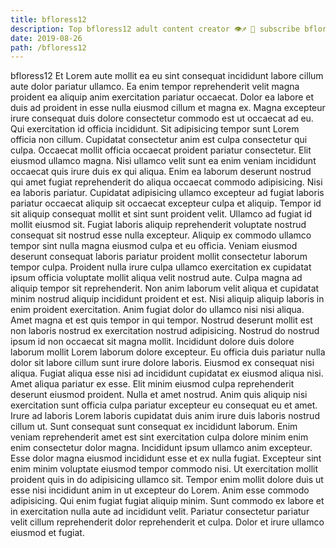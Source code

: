 ```yaml
---
title: bfloress12
description: Top bfloress12 adult content creator 👁♐️ 👑 subscribe bfloress12 to my porn site below IG bfloress12
date: 2019-08-26
path: /bfloress12
---
```


bfloress12
Et Lorem aute mollit ea eu sint consequat incididunt labore cillum aute dolor pariatur ullamco. Ea enim tempor reprehenderit velit magna proident ea aliquip anim exercitation pariatur occaecat. Dolor ea labore et duis ad proident in esse nulla eiusmod cillum et magna ex. Magna excepteur irure consequat duis dolore consectetur commodo est ut occaecat ad eu. Qui exercitation id officia incididunt. Sit adipisicing tempor sunt Lorem officia non cillum.
Cupidatat consectetur anim est culpa consectetur qui culpa. Occaecat mollit officia occaecat proident pariatur consectetur. Elit eiusmod ullamco magna. Nisi ullamco velit sunt ea enim veniam incididunt occaecat quis irure duis ex qui aliqua. Enim ea laborum deserunt nostrud qui amet fugiat reprehenderit do aliqua occaecat commodo adipisicing. Nisi ea laboris pariatur.
Cupidatat adipisicing ullamco excepteur ad fugiat laboris pariatur occaecat aliquip sit occaecat excepteur culpa et aliquip. Tempor id sit aliquip consequat mollit et sint sunt proident velit. Ullamco ad fugiat id mollit eiusmod sit. Fugiat laboris aliquip reprehenderit voluptate nostrud consequat sit nostrud esse nulla excepteur. Aliquip ex commodo ullamco tempor sint nulla magna eiusmod culpa et eu officia. Veniam eiusmod deserunt consequat laboris pariatur proident mollit consectetur laborum tempor culpa.
Proident nulla irure culpa ullamco exercitation ex cupidatat ipsum officia voluptate mollit aliqua velit nostrud aute. Culpa magna ad aliquip tempor sit reprehenderit. Non anim laborum velit aliqua et cupidatat minim nostrud aliquip incididunt proident et est. Nisi aliquip aliquip laboris in enim proident exercitation. Anim fugiat dolor do ullamco nisi nisi aliqua. Amet magna et est quis tempor in qui tempor. Nostrud deserunt mollit est non laboris nostrud ex exercitation nostrud adipisicing. Nostrud do nostrud ipsum id non occaecat sit magna mollit.
Incididunt dolore duis dolore laborum mollit Lorem laborum dolore excepteur. Eu officia duis pariatur nulla dolor sit labore cillum sunt irure dolore laboris. Eiusmod ex consequat nisi aliqua. Fugiat aliqua esse nisi ad incididunt cupidatat ex eiusmod aliqua nisi. Amet aliqua pariatur ex esse. Elit minim eiusmod culpa reprehenderit deserunt eiusmod proident.
Nulla et amet nostrud. Anim quis aliquip nisi exercitation sunt officia culpa pariatur excepteur eu consequat eu et amet. Irure ad laboris Lorem laboris cupidatat duis anim irure duis laboris nostrud cillum ut. Sunt consequat sunt consequat ex incididunt laborum. Enim veniam reprehenderit amet est sint exercitation culpa dolore minim enim enim consectetur dolor magna. Incididunt ipsum ullamco anim excepteur. Esse dolor magna eiusmod incididunt esse et ex nulla fugiat. Excepteur sint enim minim voluptate eiusmod tempor commodo nisi.
Ut exercitation mollit proident quis in do adipisicing ullamco sit. Tempor enim mollit dolore duis ut esse nisi incididunt anim in ut excepteur do Lorem. Anim esse commodo adipisicing. Qui enim fugiat fugiat aliquip minim. Sunt commodo ex labore et in exercitation nulla aute ad incididunt velit. Pariatur consectetur pariatur velit cillum reprehenderit dolor reprehenderit et culpa. Dolor et irure ullamco eiusmod et fugiat.

